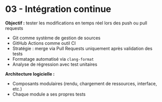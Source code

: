 # 03 - Intégration continue

**Objectif :** tester les modifications en temps réel lors des push ou pull requests

- Git comme système de gestion de sources
- GitHub Actions comme outil CI
- Stratégie : merge via Pull Requests uniquement après validation des tests
- Formatage automatisé via `clang-format`
- Analyse de régression avec test unitaires

**Architecture logicielle :**

- Composants modulaires (rendu, chargement de ressources, interface, etc.)
- Chaque module a ses propres tests